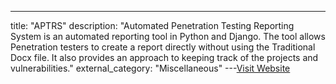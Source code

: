 ---
title: "APTRS"
description: "Automated Penetration Testing Reporting System is an automated reporting tool in Python and Django. The tool allows Penetration testers to create a report directly without using the Traditional Docx file. It also provides an approach to keeping track of the projects and vulnerabilities."
external_category: "Miscellaneous"
---[Visit Website](https://github.com/Anof-cyber/APTRS)

